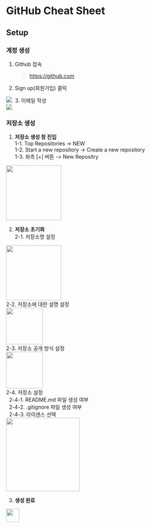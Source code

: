 # **GitHub Cheat Sheet**
## **Setup**
### **계정 생성**
1. Github 접속
    > https://github.com
2. Sign up(회원가입) 클릭<br>
<kbd>
<img src="https://user-images.githubusercontent.com/45596014/204702325-34eb1772-a8ff-44c9-9c63-a33c025fe29f.png">
</kbd>
3. 이메일 작성<br>
<kbd>
<img src="https://user-images.githubusercontent.com/45596014/204702480-96f46b87-aa3f-4f1a-85c4-8be41b275038.png">
</kbd>

### **저장소 생성**
1. **저장소 생성 창 진입**<br>
1-1. Top Repositories -> NEW<br>
1-2. Start a new repository -> Create a new repository<br>
1-3. 좌측 [+] 버튼 -> New Repositry

<kbd>
<img height="150" src="https://user-images.githubusercontent.com/115057348/204690306-ca3e7377-f8e2-40bd-943a-9fe9974ed46d.jpg">
</kbd>

2. **저장소 초기화**<br>
2-1. 저장소명 설정<br>
<kbd>
<img height="150" src="https://user-images.githubusercontent.com/45596014/193050451-d76a0abf-27f4-4bd7-b1ab-e5e214463b92.jpg">
</kbd><br>
2-2. 저장소에 대한 설명 설정<br>
<kbd>
<img height="100" src="https://user-images.githubusercontent.com/45596014/193048451-9819ac81-b0a8-4d1d-b97c-84398633b4a5.jpg">
</kbd><br>
2-3. 저장소 공개 방식 설정<br>
<kbd>
<img height="100" src="https://user-images.githubusercontent.com/45596014/193050059-7bb3dadb-0550-41d6-afce-2f788c2e7111.jpg">
</kbd><br>
2-4. 저장소 설정<br>
&nbsp;&nbsp;2-4-1. README.md 파일 생성 여부<br>
&nbsp;&nbsp;2-4-2. .gitignore 파일 생성 여부<br>
&nbsp;&nbsp;2-4-3. 라이센스 선택<br>
<kbd>
<img height="200" src="https://user-images.githubusercontent.com/45596014/193049783-11cdf10c-5c6f-4eb1-9f07-b185ff47507d.jpg">
</kbd>

3. **생성 완료**<br>
<kbd>
<img height="36" src="https://user-images.githubusercontent.com/45596014/193056984-f8d08228-1f84-42cc-a7b4-d6e7de1e7444.jpg">
</kbd>